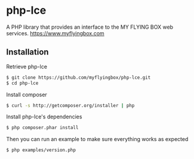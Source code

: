 php-lce
=======

A PHP library that provides an interface to the MY FLYING BOX web services. https://www.myflyingbox.com

## Installation

Retrieve php-lce
```bash
$ git clone https://github.com/myflyingbox/php-lce.git
$ cd php-lce
```

Install composer
```bash
$ curl -s http://getcomposer.org/installer | php
```

Install php-lce's dependencies
```bash
$ php composer.phar install
```

Then you can run an example to make sure everything works as expected
```bash
$ php examples/version.php
```
